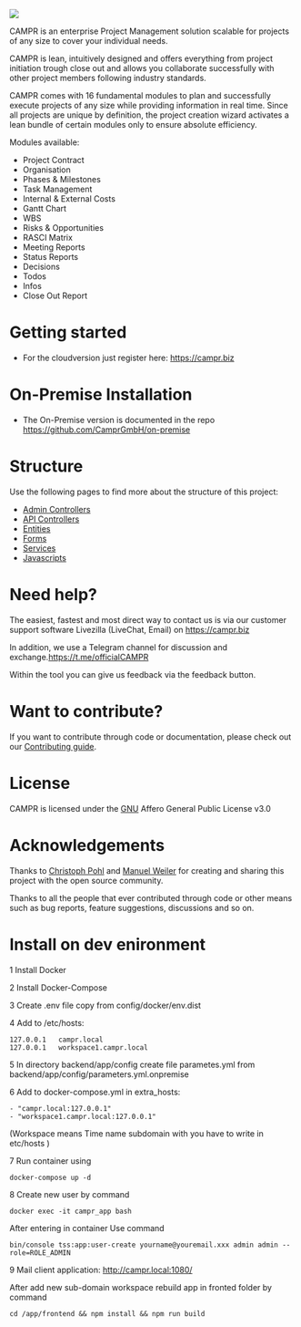 ![](https://user-images.githubusercontent.com/63307779/81802868-240f7280-9517-11ea-92a6-546ac97988fe.png)

CAMPR is an enterprise Project Management solution scalable for projects of any size to cover your individual needs.

CAMPR is lean, intuitively designed and offers everything from project initiation trough close out and allows you collaborate successfully with other project members following industry standards.

CAMPR comes with 16 fundamental modules to plan and successfully execute projects of any size while providing information in real time. Since all projects are unique by definition, the project creation wizard activates a lean bundle of certain modules only to ensure absolute efficiency.

Modules available:
* Project Contract
* Organisation
* Phases & Milestones
* Task Management
* Internal & External Costs
* Gantt Chart
* WBS
* Risks & Opportunities
* RASCI Matrix
* Meeting Reports
* Status Reports
* Decisions
* Todos
* Infos
* Close Out Report

# Getting started
* For the cloudversion just register here: https://campr.biz

# On-Premise Installation
* The On-Premise version is documented in the repo https://github.com/CamprGmbH/on-premise

# Structure
Use the following pages to find more about the structure of this project:

* [Admin Controllers](backend/src/AppBundle/Resources/docs/AdminControllers.md)
* [API Controllers](backend/src/AppBundle/Resources/docs/ApiControllers.md)
* [Entities](backend/src/AppBundle/Resources/docs/Entities.md)
* [Forms](backend/src/AppBundle/Resources/docs/Forms.md)
* [Services](backend/src/AppBundle/Resources/docs/Services.md)
* [Javascripts](backend/src/AppBundle/Resources/docs/Javascripts.md)

# Need help?
The easiest, fastest and most direct way to contact us is via our customer support software Livezilla (LiveChat, Email) on https://campr.biz

In addition, we use a Telegram channel for discussion and exchange.https://t.me/officialCAMPR

Within the tool you can give us feedback via the feedback button.

# Want to contribute?
If you want to contribute through code or documentation, please check out our [Contributing guide](https://github.com/CamprGmbH/campr/blob/develop/CONTRIBUTING.md).


# License
CAMPR is licensed under the [GNU](https://www.gnu.org/licenses/agpl-3.0.de.html) Affero General Public License v3.0

# Acknowledgements
Thanks to [Christoph Pohl](https://github.com/orgs/CamprGmbH/people/cristobalcampr) and [Manuel Weiler](https://github.com/orgs/CamprGmbH/people/CAMPR-Manuel) for creating and sharing this project with the open source community.

Thanks to all the people that ever contributed through code or other means such as bug reports, feature suggestions, discussions and so on.



# Install on dev enironment

1 Install Docker

2 Install Docker-Compose

3 Create .env file copy from config/docker/env.dist

4 Add to /etc/hosts:
 ```
127.0.0.1   campr.local
127.0.0.1   workspace1.campr.local
```  

5 In directory backend/app/config create file parametes.yml from backend/app/config/parameters.yml.onpremise

6 Add to docker-compose.yml in extra_hosts:
```
- "campr.local:127.0.0.1"
- "workspace1.campr.local:127.0.0.1"
```
 (Workspace means Time name subdomain with you have to write in etc/hosts )

7 Run container using
```
docker-compose up -d
```

8 Create new user by command 
```
docker exec -it campr_app bash
```
After entering in container Use command

```
bin/console tss:app:user-create yourname@youremail.xxx admin admin --role=ROLE_ADMIN
```

9 Mail client application: http://campr.local:1080/

After add new sub-domain workspace rebuild app in fronted folder by command
``` 
cd /app/frontend && npm install && npm run build
```


